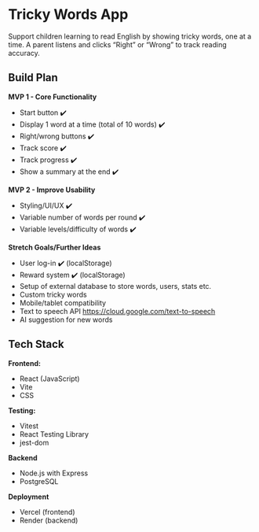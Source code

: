 # Tricky Words App

Support children learning to read English by showing tricky words, one at a time. A parent listens and clicks “Right” or “Wrong” to track reading accuracy.

## Build Plan

**MVP 1 - Core Functionality**

- Start button ✔️
- Display 1 word at a time (total of 10 words) ✔️
- Right/wrong buttons ✔️
- Track score ✔️
- Track progress ✔️
- Show a summary at the end ✔️

**MVP 2 - Improve Usability**

- Styling/UI/UX ✔️
- Variable number of words per round ✔️
- Variable levels/difficulty of words ✔️

**Stretch Goals/Further Ideas**

- User log-in ✔️ (localStorage)
- Reward system ✔️ (localStorage)
- Setup of external database to store words, users, stats etc.
- Custom tricky words
- Mobile/tablet compatibility
- Text to speech API https://cloud.google.com/text-to-speech
- AI suggestion for new words

## Tech Stack

**Frontend:**

- React (JavaScript)
- Vite
- CSS

**Testing:**

- Vitest
- React Testing Library
- jest-dom

**Backend**

- Node.js with Express
- PostgreSQL

**Deployment**

- Vercel (frontend)
- Render (backend)
